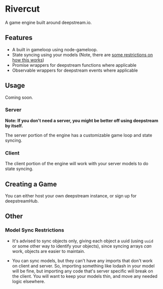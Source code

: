 # Rivercut
A game engine built around deepstream.io.

## Features

- A built in gameloop using node-gameloop.
- State syncing using your models (Note, there are [some restrictions on how this works](#model-sync-restrictions))
- Promise wrappers for deepstream functions where applicable
- Observable wrappers for deepstream events where applicable

## Usage
Coming soon.

### Server
__Note: If you don't need a server, you might be better off using deepstream by itself.__

The server portion of the engine has a customizable game loop and state syncing.

### Client

The client portion of the engine will work with your server models to do state syncing.

## Creating a Game
You can either host your own deepstream instance, or sign up for deepstreamHub.

## Other

### Model Sync Restrictions

- It's advised to sync objects only, giving each object a uuid (using `uuid` or some other way to identify your objects), since syncing arrays _can_ work, objects are easier to maintain.

- You can sync models, but they can't have any imports that don't work on client and server. So, importing something like lodash in your model will be fine, but importing any code that's server specific will break on the client. You will want to keep your models thin, and move any needed logic elsewhere.
